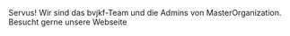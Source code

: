 
Servus! Wir sind das bvjkf-Team und die Admins von MasterOrganization.
Besucht gerne unsere Webseite
